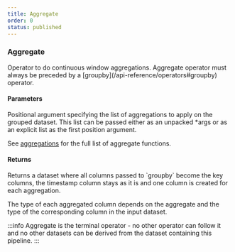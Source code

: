 ```yaml
---
title: Aggregate
order: 0
status: published
---
```

### Aggregate

<Divider>
<LeftSection>
Operator to do continuous window aggregations. Aggregate operator must always
be preceded by a [groupby](/api-reference/operators#groupby) operator.

#### Parameters

<Expandable title="aggregates" type="List[Aggregation]">
Positional argument specifying the list of aggregations to apply on the grouped
dataset. This list can be passed either as an unpacked *args or as an explicit 
list as the first position argument.

See [aggregations](/api-reference/aggregations) for the full list of aggregate 
functions.
</Expandable>


#### Returns
<Expandable type="Dataset">
Returns a dataset where all columns passed to `groupby` become the key columns,
the timestamp column stays as it is and one column is created for each aggregation.

The type of each aggregated column depends on the aggregate and the type of the
corresponding column in the input dataset.
</Expandable>

:::info
Aggregate is the terminal operator - no other operator can follow it and no 
other datasets can be derived from the dataset containing this pipeline.
:::
</LeftSection>

<RightSection>
<pre snippet="api-reference/operators/aggregate#basic" status="success"
    message="Aggregate count & sum of transactions in rolling windows">
</pre>
</RightSection>

</Divider>

